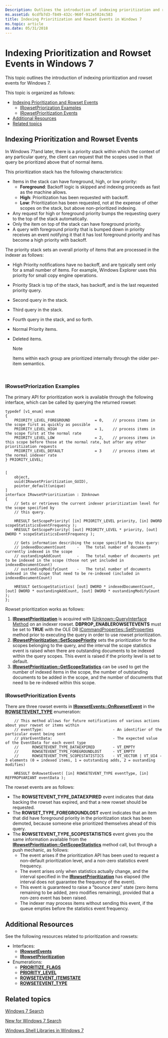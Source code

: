 ```yaml
---
Description: Outlines the introduction of indexing prioritization and rowset events for Windows 7.
ms.assetid: 6cdfb7d3-f849-432c-960f-912e5024c583
title: Indexing Prioritization and Rowset Events in Windows 7
ms.topic: article
ms.date: 05/31/2018
---
```


# Indexing Prioritization and Rowset Events in Windows 7

This topic outlines the introduction of indexing prioritization and rowset events for Windows 7.

This topic is organized as follows:

-   [Indexing Prioritization and Rowset Events](#indexing-prioritization-and-rowset-events)
    -   [IRowsetPriorization Examples](#irowsetpriorization-examples)
    -   [IRowsetPrioritization Events](#indexing-prioritization-and-rowset-events-in-windows-7)
-   [Additional Resources](#additional-resources)
-   [Related topics](#related-topics)

## Indexing Prioritization and Rowset Events

In Windows 7?and later, there is a priority stack within which the context of any particular query, the client can request that the scopes used in that query be prioritized above that of normal items.

This prioritization stack has the following characteristics:

-   Items in the stack can have foreground, high, or low priority:
    -   **Foreground**: Backoff logic is skipped and indexing proceeds as fast as the machine allows.
    -   **High**: Prioritization has been requested with backoff.
    -   **Low**: Prioritization has been requested, not at the expense of other scopes on the stack, but above non-prioritized indexing.
-   Any request for high or foreground priority bumps the requesting query to the top of the stack automatically.
-   Only the item on top of the stack can have foreground priority.
-   A query with foreground priority that is bumped down in priority receives an event notifying it that it has lost foreground priority and has become a high priority with backoff.

The priority stack sets an overall priority of items that are processed in the indexer as follows:

-   High Priority notifications have no backoff, and are typically sent only for a small number of items. For example, Windows Explorer uses this priority for small copy engine operations.
-   Priority Stack is top of the stack, has backoff, and is the last requested priority query.
-   Second query in the stack.
-   Third query in the stack.
-   Fourth query in the stack, and so forth.
-   Normal Priority items.
-   Deleted items.
    > [!Note]  
    > Items within each group are prioritized internally through the older per-item semantics.

     

### IRowsetPriorization Examples

The primary API for prioritization work is available through the following interface, which can be called by querying the returned rowset:


```
typedef [v1_enum] enum
{
    PRIORITY_LEVEL_FOREGROUND           = 0,    // process items in the scope first as quickly as possible
    PRIORITY_LEVEL_HIGH                 = 1,    // process items in the scope first at the normal rate
    PRIORITY_LEVEL_LOW                  = 2,    // process items in this scope before those at the normal rate, but after any other prioritization requests
    PRIORITY_LEVEL_DEFAULT              = 3     // process items at the normal indexer rate
} PRIORITY_LEVEL;


[
    object,
    uuid(IRowsetPrioritization_GUID),
    pointer_default(unique)
]
interface IRowsetPrioritization : IUnknown
{
    // Sets or retrieves the current indexer prioritization level for the scope specified by
    // this query.

    HRESULT SetScopePriority( [in] PRIORITY_LEVEL priority, [in] DWORD scopeStatisticsEventFrequency );
    HRESULT GetScopePriority( [out] PRIORITY_LEVEL * priority, [out] DWORD * scopeStatisticsEventFrequency );

    // Gets information describing the scope specified by this query:
    // indexedDocumentCount     -   The total number of documents currently indexed in the scope
    // oustandingAddCount       -   The total number of documents yet to be indexed in the scope (those not yet included in indexedDocumentCount)
    // oustandingModifyCount    -   The total number of documents indexed in the scope that need to be re-indexed (included in indexedDocumentCount)
    
    HRESULT GetScopeStatistics( [out] DWORD * indexedDocumentCount, [out] DWORD * oustandingAddCount, [out] DWORD * oustandingModifyCount );
};
```



Rowset prioritization works as follows:

1.  [**IRowsetPrioritization**](/windows/desktop/api/Searchapi/nn-searchapi-irowsetprioritization) is acquired with [IUnknown::QueryInterface Method](/windows/win32/api/unknwn/nf-unknwn-iunknown-queryinterface(q)) on an indexer rowset. **DBPROP\_ENABLEROWSETEVENTS** must be set to **TRUE** with the OLE DB [ICommandProperties::SetProperties](/previous-versions/windows/desktop/ms711497(v=vs.85)) method prior to executing the query in order to use rowset prioritization.
2.  [**IRowsetPrioritization::SetScopePriority**](/windows/desktop/api/Searchapi/nf-searchapi-irowsetprioritization-setscopepriority) sets the prioritization for the scopes belonging to the query, and the interval the scope statistics event is raised when there are outstanding documents to be indexed within the query scopes. This event is raised if the priority level is set to default.
3.  [**IRowsetPrioritization::GetScopeStatistics**](/windows/desktop/api/Searchapi/nf-searchapi-irowsetprioritization-getscopestatistics) can be used to get the number of indexed items in the scope, the number of outstanding documents to be added in the scope, and the number of documents that need to be re-indexed within this scope.

### IRowsetPrioritization Events

There are three rowset events in [**IRowsetEvents::OnRowsetEvent**](/windows/desktop/api/Searchapi/nf-searchapi-irowsetevents-onrowsetevent) in the [**ROWSETEVENT\_TYPE**](/windows/win32/api/searchapi/ne-searchapi-rowsetevent_type) enumeration:


```
    // This method allows for future notifications of various actions about your rowset or items within
    // eventType:                               - An identifier of the particular event being sent
    // pVarEventData:                           - The expected value of the EventData for each event type
    //      ROWSETEVENT_TYPE_DATAEXPIRED        - VT_EMPTY
    //      ROWSETEVENT_TYPE_FOREGROUNDLOST     - VT_EMPTY
    //      ROWSETEVENT_TYPE_SCOPESTATISTICS    - VT_VECTOR | VT_UI4 - 3 elements (0 = indexed items, 1 = outstanding adds, 2 = oustanding modifies)

    HRESULT OnRowsetEvent( [in] ROWSETEVENT_TYPE eventType, [in] REFPROPVARIANT eventData );
```



The rowset events are as follows:

-   The **ROWSETEVENT\_TYPE\_DATAEXPIRED** event indicates that data backing the rowset has expired, and that a new rowset should be requested.
-   The **ROWSET\_TYPE\_FOREGROUNDLOST** event indicates that an item that did have foreground priority in the prioritization stack has been demoted, because someone else prioritized themselves ahead of this query.
-   The **ROWSETEVENT\_TYPE\_SCOPESTATISTICS** event gives you the same information available from the [**IRowsetPrioritization::GetScopeStatistics**](/windows/desktop/api/Searchapi/nf-searchapi-irowsetprioritization-getscopestatistics) method call, but through a push mechanic, as follows:
    -   The event arises if the prioritization API has been used to request a non-default prioritization level, and a non-zero statistics event frequency.
    -   The event arises only when statistics actually change, and the interval specified in the [**IRowsetPrioritization**](/windows/desktop/api/Searchapi/nn-searchapi-irowsetprioritization) has elapsed (the interval does not guarantee the frequency of the event).
    -   This event is guaranteed to raise a "bounce zero" state (zero items remaining to be added, zero modifies remaining), provided that a non-zero event has been raised.
    -   The indexer may process items without sending this event, if the queue empties before the statistics event frequency.

## Additional Resources

See the following resources related to prioritization and rowsets:

-   Interfaces:
    -   [**IRowsetEvents**](/windows/desktop/api/Searchapi/nn-searchapi-irowsetevents)
    -   [**IRowsetPrioritization**](/windows/desktop/api/Searchapi/nn-searchapi-irowsetprioritization)
-   Enumerations:
    -   [**PRIORITIZE\_FLAGS**](/windows/win32/api/searchapi/ne-searchapi-tagprioritize_flags)
    -   [**PRIORITY\_LEVEL**](/windows/win32/api/searchapi/ne-searchapi-priority_level)
    -   [**ROWSETEVENT\_ITEMSTATE**](/windows/win32/api/searchapi/ne-searchapi-rowsetevent_itemstate)
    -   [**ROWSETEVENT\_TYPE**](/windows/win32/api/searchapi/ne-searchapi-rowsetevent_type)

## Related topics

<dl> <dt>

[Windows 7 Search](-search-new-for-win7.md)
</dt> <dt>

[New for Windows 7 Search](new-for-windows-7-search.md)
</dt> <dt>

[Windows Shell Libraries in Windows 7](-search-win7-development-scenarios.md)
</dt> </dl>

 

 